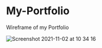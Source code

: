 # My-Portfolio

Wireframe of my Portfolio

![Screenshot 2021-11-02 at 10 34 16](https://user-images.githubusercontent.com/17334425/139831019-aff35a38-0cbb-4901-9491-9cdb623fc828.png)
